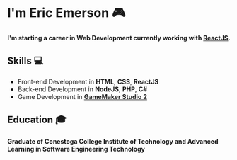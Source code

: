 <h1>I'm Eric Emerson 🎮</h1>
<h4>I'm starting a career in Web Development currently working with <a href="https://github.com/reactjs">ReactJS</a>.</h4>
<h2>Skills 💻</h2>
<ul>
  <li>Front-end Development in <b>HTML</b>, <b>CSS</b>, <b>ReactJS</b></li>
  <li>Back-end Development in <b>NodeJS</b>, <b>PHP</b>, <b>C#</b></li>
  <li>Game Development in <b><a href="https://github.com/YoYoGames">GameMaker Studio 2</a></b>
</ul>
<h2>Education 🎓</h2>
<h4>Graduate of <b>Conestoga College Institute of Technology and Advanced Learning</b> in <b>Software Engineering Technology</b>
